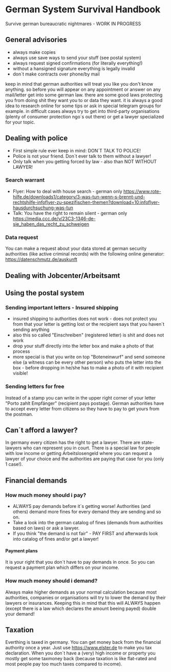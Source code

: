 # German System Survival Handbook

Survive german bureaucratic nightmares - WORK IN PROGRESS

## General advisories

- always make copies
- always use save ways to send your stuff (see postal system)
- always request signed confirmations (for literally everything!)
- without a hansigned signature everything is legally invalid
- don´t make contracts over phone/by mail

keep in mind that german authorities will treat you like you don't know anything. so before you will appear on any appointment or answer on any mail/letter get into some german law. there are some good laws protecting you from doing shit they want you to or data they want. it is always a good idea to research online for some tips or ask in special telegram groups for example. in difficult cases always try to get into third-party organisations (plenty of consumer protection ngo´s out there) or get a lawyer specialized for your topic.

## Dealing with police

- First simple rule ever keep in mind: DON´T TALK TO POLICE!
- Police is not your friend. Don´t ever talk to them without a lawyer!
- Only talk when you getting forced by law - also than NOT WITHOUT LAWYER!

### Search warrant

- Flyer: How to deal with house search - german only https://www.rote-hilfe.de/downloads1/category/3-was-tun-wenn-s-brennt-und-rechtshilfe-infoflyer-zu-spezifischen-themen?download=10:infoflyer-hausdurchsuchung-was-tun
- Talk: You have the right to remain silent - german only https://media.ccc.de/v/23C3-1346-de-sie_haben_das_recht_zu_schweigen

### Data request

You can make a request about your data stored at german security authorities (like active criminal records) with the following online generator:  https://datenschmutz.de/auskunft

## Dealing with Jobcenter/Arbeitsamt

## Using the postal system

### Sending important letters - Insured shipping

- insured shipping to authorities does not work - does not protect you from that your letter is getting lost or the recipient says that you haven´t sending anything
- also this so called "Einschreiben" (registered letter) is shit and does not work
- drop your stuff directly into the letter box and make a photo of that process
- more special is that you write on top "Boteneinwurf" and send someone else (a witness can be every other person) who puts the letter into the box - before dropping in he/she has to make a photo of it with recipient visible!

### Sending letters for free

Instead of a stamp you can write in the upper right corner of your letter "Porto zahlt Empfänger" (recipient pays postage). German authorities have to accept every letter from citizens so they have to pay to get yours from the postman.

## Can´t afford a lawyer?

In germany every citizen has the right to get a lawyer. There are state-lawyers who can represent you in court. There is a special law for people with low income or getting Arbeitslosengeld where you can request a lawyer of your choice and the authorities are paying that case for you (only 1 case!).

## Financial demands

### How much money should i pay?

- ALWAYS pay demands before it´s getting worse! Authorities (and others) demand more fines for every demand they are sending and so on.
- Take a look into the german catalog of fines (demands from authorities based on laws) or ask a lawyer.
- If you think "the demand is not fair" - PAY FIRST and afterwards look into catalog of fines and/or get a lawyer!

#### Payment plans

It is your right that you don´t have to pay demands in once. So you can request a payment plan which differs on your income.

### How much money should i demand?

Always make higher demands as your normal calculation because most authorities, companies or organisations will try to lower the demand by their lawyers or insurances. Keeping this in mind that this will ALWAYS happen (except there is a law which declares the amount beeing payed) double your demand!

## Taxation

Everthing is taxed in germany. You can get money back from the financial authority once a year. Just use https://www.elster.de to make you tax declaration. When you don´t have a (very) high income or property you mostly get some taxmoney back (because taxation is like flat-rated and most people pay too much taxes compared to income).
